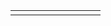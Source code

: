 | |  |    |   |    |   |    |  |  |
|-|--|----|---|:---|:-:|---:|:-|-:|
| |  |    |   |    |   |    |  |  |
